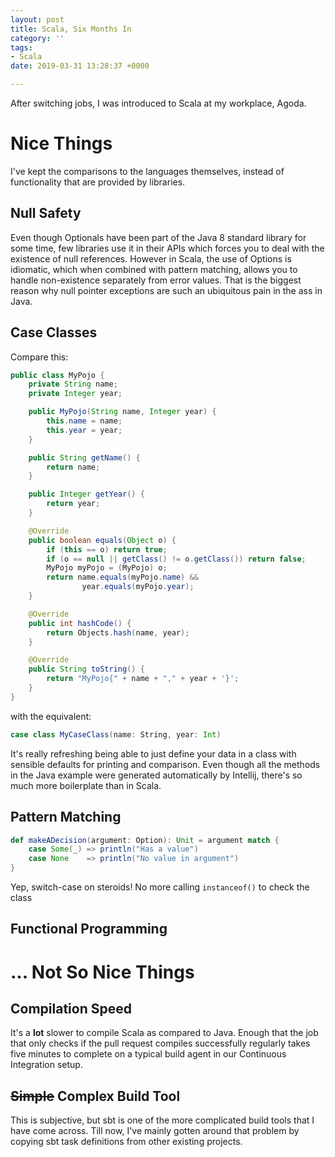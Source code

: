 ```yaml
---
layout: post
title: Scala, Six Months In
category: ''
tags:
- Scala
date: 2019-03-31 13:28:37 +0000

---
```

After switching jobs, I was introduced to Scala at my workplace, Agoda.

<!--excerpt-->

# Nice Things

I've kept the comparisons to the languages themselves, instead of functionality that are provided by libraries.

## Null Safety

Even though Optionals have been part of the Java 8 standard library for some time, few libraries use it in their APIs which forces you to deal with the existence of null references. However in Scala, the use of Options is idiomatic, which when combined with pattern matching, allows you to handle non-existence separately from error values. That is the biggest reason why null pointer exceptions are such an ubiquitous pain in the ass in Java.

## Case Classes

Compare this:
```java
public class MyPojo {
    private String name;
    private Integer year;

    public MyPojo(String name, Integer year) {
        this.name = name;
        this.year = year;
    }

    public String getName() {
        return name;
    }

    public Integer getYear() {
        return year;
    }

    @Override
    public boolean equals(Object o) {
        if (this == o) return true;
        if (o == null || getClass() != o.getClass()) return false;
        MyPojo myPojo = (MyPojo) o;
        return name.equals(myPojo.name) &&
                year.equals(myPojo.year);
    }

    @Override
    public int hashCode() {
        return Objects.hash(name, year);
    }

    @Override
    public String toString() {
        return "MyPojo{" + name + "," + year + '}';
    }
}
```
with the equivalent:
```scala
case class MyCaseClass(name: String, year: Int)
```
It's really refreshing being able to just define your data in a class with sensible defaults for printing and comparison. Even though all the methods in the Java example were generated automatically by Intellij, there's so much more boilerplate than in Scala.

## Pattern Matching
```scala
def makeADecision(argument: Option): Unit = argument match {
    case Some(_) => println("Has a value")
    case None    => println("No value in argument")
}
```

Yep, switch-case on steroids! No more calling `instanceof()` to check the class

## Functional Programming

# ... Not So Nice Things

## Compilation Speed

It's a **lot** slower to compile Scala as compared to Java. Enough that the job that only checks if the pull request compiles successfully regularly takes five minutes to complete on a typical build agent in our Continuous Integration setup.

## ~~Simple~~ Complex Build Tool

This is subjective, but sbt is one of the more complicated build tools that I have come across. Till now, I've mainly gotten around that problem by copying sbt task definitions from other existing projects.
